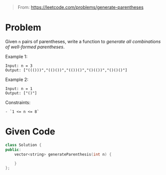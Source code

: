 > From: https://leetcode.com/problems/generate-parentheses

# Problem
Given `n` pairs of parentheses, write a function to *generate all combinations of well-formed parentheses*.

Example 1:
```
Input: n = 3
Output: ["((()))","(()())","(())()","()(())","()()()"]
```

Example 2:
```
Input: n = 1
Output: ["()"]
```

Constraints:
```
- `1 <= n <= 8`
```

# Given Code
```cpp
class Solution {
public:
    vector<string> generateParenthesis(int n) {

    }
};
```
